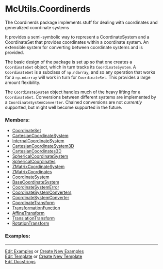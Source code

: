 # <a id="McUtils.Coordinerds">McUtils.Coordinerds</a>
    
The Coordinerds package implements stuff for dealing with coordinates and generalized coordinate systems

It provides a semi-symbolic way to represent a CoordinateSystem and a CoordinateSet that provides coordinates within a
coordinate system. An extensible system for converting between coordinate systems and is provided.

The basic design of the package is set up so that one creates a `CoordinateSet` object, which in turn tracks its `CoordinateSystem`.
A `CoordinateSet` is a subclass of `np.ndarray`, and so any operation that works for a `np.ndarray` will work in turn for `CoordinateSet`.
This provides a large amount flexibility.

The `CoordinateSystem` object handles much of the heavy lifting for a `CoordinateSet`.
Conversions between different systems are implemented by a `CoordinateSystemConverter`.
Chained conversions are not _currently_ supported, but might well become supported in the future.

### Members:

  - [CoordinateSet](Coordinerds/CoordinateSystems/CoordinateSet/CoordinateSet.md)
  - [CartesianCoordinateSystem](Coordinerds/CoordinateSystems/CommonCoordinateSystems/CartesianCoordinateSystem.md)
  - [InternalCoordinateSystem](Coordinerds/CoordinateSystems/CommonCoordinateSystems/InternalCoordinateSystem.md)
  - [CartesianCoordinateSystem3D](Coordinerds/CoordinateSystems/CommonCoordinateSystems/CartesianCoordinateSystem3D.md)
  - [CartesianCoordinates3D](Coordinerds/CoordinateSystems/CommonCoordinateSystems/CartesianCoordinates3D.md)
  - [SphericalCoordinateSystem](Coordinerds/CoordinateSystems/CommonCoordinateSystems/SphericalCoordinateSystem.md)
  - [SphericalCoordinates](Coordinerds/CoordinateSystems/CommonCoordinateSystems/SphericalCoordinates.md)
  - [ZMatrixCoordinateSystem](Coordinerds/CoordinateSystems/CommonCoordinateSystems/ZMatrixCoordinateSystem.md)
  - [ZMatrixCoordinates](Coordinerds/CoordinateSystems/CommonCoordinateSystems/ZMatrixCoordinates.md)
  - [CoordinateSystem](Coordinerds/CoordinateSystems/CoordinateSystem/CoordinateSystem.md)
  - [BaseCoordinateSystem](Coordinerds/CoordinateSystems/CoordinateSystem/BaseCoordinateSystem.md)
  - [CoordinateSystemError](Coordinerds/CoordinateSystems/CoordinateSystem/CoordinateSystemError.md)
  - [CoordinateSystemConverters](Coordinerds/CoordinateSystems/CoordinateSystemConverter/CoordinateSystemConverters.md)
  - [CoordinateSystemConverter](Coordinerds/CoordinateSystems/CoordinateSystemConverter/CoordinateSystemConverter.md)
  - [CoordinateTransform](Coordinerds/CoordinateTransformations/CoordinateTransform/CoordinateTransform.md)
  - [TransformationFunction](Coordinerds/CoordinateTransformations/TransformationFunction/TransformationFunction.md)
  - [AffineTransform](Coordinerds/CoordinateTransformations/AffineTransform/AffineTransform.md)
  - [TranslationTransform](Coordinerds/CoordinateTransformations/TranslationTransform/TranslationTransform.md)
  - [RotationTransform](Coordinerds/CoordinateTransformations/RotationTransform/RotationTransform.md)

### Examples:



___

[Edit Examples](https://github.com/McCoyGroup/References/edit/gh-pages/Documentation/examples/McUtils/Coordinerds.md) or 
[Create New Examples](https://github.com/McCoyGroup/References/new/gh-pages/?filename=Documentation/examples/McUtils/Coordinerds.md) <br/>
[Edit Template](https://github.com/McCoyGroup/References/edit/gh-pages/Documentation/templates/McUtils/Coordinerds.md) or 
[Create New Template](https://github.com/McCoyGroup/References/new/gh-pages/?filename=Documentation/templates/McUtils/Coordinerds.md) <br/>
[Edit Docstrings](https://github.com/McCoyGroup/McUtils/edit/master/Coordinerds/__init__.py?message=Update%20Docs)